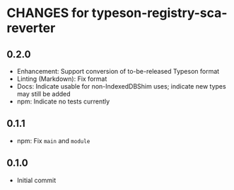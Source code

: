 # CHANGES for typeson-registry-sca-reverter

## 0.2.0

- Enhancement: Support conversion of to-be-released Typeson format
- Linting (Markdown): Fix format
- Docs: Indicate usable for non-IndexedDBShim uses; indicate
    new types may still be added
- npm: Indicate no tests currently

## 0.1.1

- npm: Fix `main` and `module`

## 0.1.0

- Initial commit
